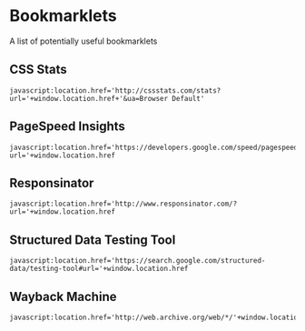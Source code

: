 # Bookmarklets
A list of potentially useful bookmarklets

## CSS Stats
```
javascript:location.href='http://cssstats.com/stats?url='+window.location.href+'&ua=Browser Default'
```

## PageSpeed Insights
```
javascript:location.href='https://developers.google.com/speed/pagespeed/insights/?url='+window.location.href
```

## Responsinator
```
javascript:location.href='http://www.responsinator.com/?url='+window.location.href
```

## Structured Data Testing Tool
```
javascript:location.href='https://search.google.com/structured-data/testing-tool#url='+window.location.href
```

## Wayback Machine
```
javascript:location.href='http://web.archive.org/web/*/'+window.location.href
```
